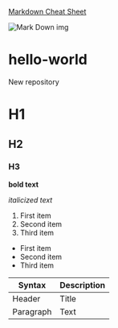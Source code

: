 [Markdown Cheat Sheet](https://www.markdownguide.org/cheat-sheet/#basic-syntax)

![Mark Down img](https://css-tricks.com/wp-content/uploads/2016/01/choose-markdown.jpg)

# hello-world
New repository

# H1
## H2
### H3

**bold text**

*italicized text*

1. First item
2. Second item
3. Third item

- First item
- Second item
- Third item

| Syntax | Description |
| ----------- | ----------- |
| Header | Title |
| Paragraph | Text |
